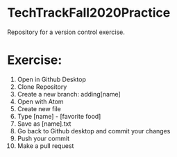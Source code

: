 # TechTrackFall2020Practice
Repository for a version control exercise.
# Exercise:
1. Open in Github Desktop
2. Clone Repository
3. Create a new branch: adding[name]
4. Open with Atom
5. Create new file
6. Type [name] - [favorite food]
7. Save as [name].txt
8. Go back to Github desktop and commit your changes
9. Push your commit
10. Make a pull request
